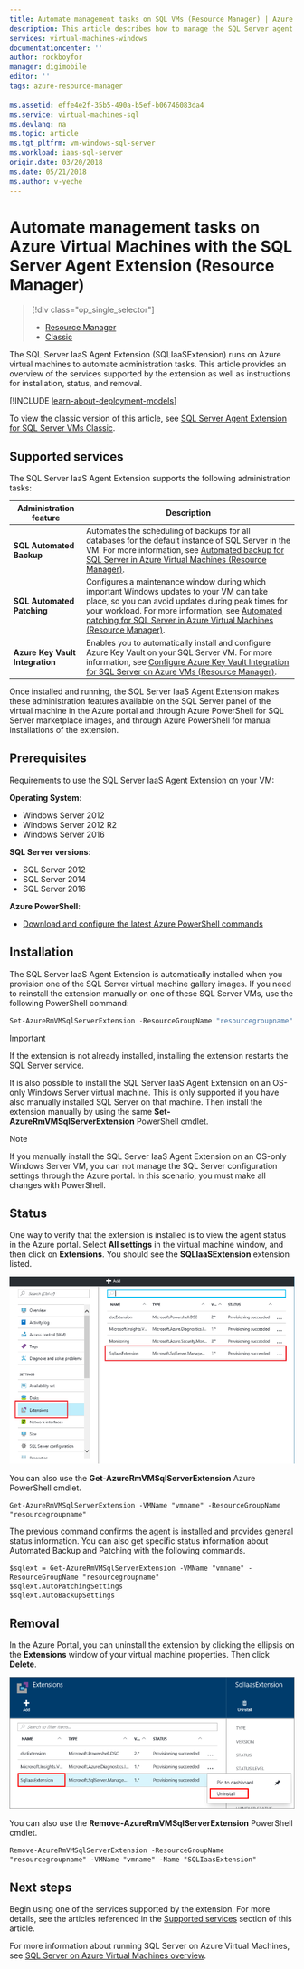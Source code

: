 ```yaml
---
title: Automate management tasks on SQL VMs (Resource Manager) | Azure
description: This article describes how to manage the SQL Server agent extension, which automates specific SQL Server administration tasks. These include Automated Backup, Automated Patching, and Azure Key Vault Integration.
services: virtual-machines-windows
documentationcenter: ''
author: rockboyfor
manager: digimobile
editor: ''
tags: azure-resource-manager

ms.assetid: effe4e2f-35b5-490a-b5ef-b06746083da4
ms.service: virtual-machines-sql
ms.devlang: na
ms.topic: article
ms.tgt_pltfrm: vm-windows-sql-server
ms.workload: iaas-sql-server
origin.date: 03/20/2018
ms.date: 05/21/2018
ms.author: v-yeche
---
```

# Automate management tasks on Azure Virtual Machines with the SQL Server Agent Extension (Resource Manager)
> [!div class="op_single_selector"]
> * [Resource Manager](virtual-machines-windows-sql-server-agent-extension.md)
> * [Classic](../sqlclassic/virtual-machines-windows-classic-sql-server-agent-extension.md)

The SQL Server IaaS Agent Extension (SQLIaaSExtension) runs on Azure virtual machines to automate administration tasks. This article provides an overview of the services supported by the extension as well as instructions for installation, status, and removal.

[!INCLUDE [learn-about-deployment-models](../../../../includes/learn-about-deployment-models-rm-include.md)]

To view the classic version of this article, see [SQL Server Agent Extension for SQL Server VMs Classic](../sqlclassic/virtual-machines-windows-classic-sql-server-agent-extension.md).

## Supported services
The SQL Server IaaS Agent Extension supports the following administration tasks:

| Administration feature | Description |
| --- | --- |
| **SQL Automated Backup** |Automates the scheduling of backups for all databases for the default instance of SQL Server in the VM. For more information, see [Automated backup for SQL Server in Azure Virtual Machines (Resource Manager)](virtual-machines-windows-sql-automated-backup.md). |
| **SQL Automated Patching** |Configures a maintenance window during which important Windows updates to your VM can take place, so  you can avoid updates during peak times for your workload. For more information, see [Automated patching for SQL Server in Azure Virtual Machines (Resource Manager)](virtual-machines-windows-sql-automated-patching.md). |
| **Azure Key Vault Integration** |Enables you to automatically install and configure Azure Key Vault on your SQL Server VM. For more information, see [Configure Azure Key Vault Integration for SQL Server on Azure VMs (Resource Manager)](virtual-machines-windows-ps-sql-keyvault.md). |

Once installed and running, the SQL Server IaaS Agent Extension makes these administration features available on the SQL Server panel of the virtual machine in the Azure portal and through Azure PowerShell for SQL Server marketplace images, and through Azure PowerShell for manual installations of the extension. 

## Prerequisites
Requirements to use the SQL Server IaaS Agent Extension on your VM:

**Operating System**:

* Windows Server 2012
* Windows Server 2012 R2
* Windows Server 2016

**SQL Server versions**:

* SQL Server 2012
* SQL Server 2014
* SQL Server 2016

**Azure PowerShell**:

* [Download and configure the latest Azure PowerShell commands](https://docs.microsoft.com/powershell/azure/overview)

## Installation
The SQL Server IaaS Agent Extension is automatically installed when you provision one of the SQL Server virtual machine gallery images. If you need to reinstall the extension manually on one of these SQL Server VMs, use the following PowerShell command:

```powershell
Set-AzureRmVMSqlServerExtension -ResourceGroupName "resourcegroupname" -VMName "vmname" -Name "SQLIaasExtension" -Version "1.2" -Location "China East"
```

> [!IMPORTANT]
> If the extension is not already installed, installing the extension restarts the SQL Server service.

It is also possible to install the SQL Server IaaS Agent Extension on an OS-only Windows Server virtual machine. This is only supported if you have also manually installed SQL Server on that machine. Then install the extension manually by using the same **Set-AzureRmVMSqlServerExtension** PowerShell cmdlet.

> [!NOTE]
> If you manually install the SQL Server IaaS Agent Extension on an OS-only Windows Server VM, you can not manage the SQL Server configuration settings through the Azure portal. In this scenario, you must make all changes with PowerShell.

## Status
One way to verify that the extension is installed is to view the agent status in the Azure portal. Select **All settings** in the virtual machine window, and then click on **Extensions**. You should see the **SQLIaaSExtension** extension listed.

![SQL Server IaaS Agent Extension in Azure portal](./media/virtual-machines-windows-sql-server-agent-extension/azure-rm-sql-server-iaas-agent-portal.png)

You can also use the **Get-AzureRmVMSqlServerExtension** Azure PowerShell cmdlet.

    Get-AzureRmVMSqlServerExtension -VMName "vmname" -ResourceGroupName "resourcegroupname"

The previous command confirms the agent is installed and provides general status information. You can also get specific status information about Automated Backup and Patching with the following commands.

    $sqlext = Get-AzureRmVMSqlServerExtension -VMName "vmname" -ResourceGroupName "resourcegroupname"
    $sqlext.AutoPatchingSettings
    $sqlext.AutoBackupSettings

## Removal
In the Azure Portal, you can uninstall the extension by clicking the ellipsis on the **Extensions** window of your virtual machine properties. Then click **Delete**.

![Uninstall the SQL Server IaaS Agent Extension in Azure portal](./media/virtual-machines-windows-sql-server-agent-extension/azure-rm-sql-server-iaas-agent-uninstall.png)

You can also use the **Remove-AzureRmVMSqlServerExtension** PowerShell cmdlet.

    Remove-AzureRmVMSqlServerExtension -ResourceGroupName "resourcegroupname" -VMName "vmname" -Name "SQLIaasExtension"

## Next steps
Begin using one of the services supported by the extension. For more details, see the articles referenced in the [Supported services](#supported-services) section of this article.

For more information about running SQL Server on Azure Virtual Machines, see [SQL Server on Azure Virtual Machines overview](virtual-machines-windows-sql-server-iaas-overview.md).

<!-- Update_Description: update meta properties, update link -->